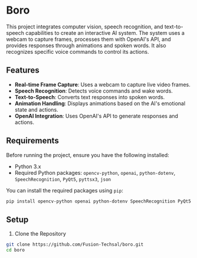 # Boro

This project integrates computer vision, speech recognition, and text-to-speech capabilities to create an interactive AI system. The system uses a webcam to capture frames, processes them with OpenAI's API, and provides responses through animations and spoken words. It also recognizes specific voice commands to control its actions.

## Features

- **Real-time Frame Capture**: Uses a webcam to capture live video frames.
- **Speech Recognition**: Detects voice commands and wake words.
- **Text-to-Speech**: Converts text responses into spoken words.
- **Animation Handling**: Displays animations based on the AI's emotional state and actions.
- **OpenAI Integration**: Uses OpenAI's API to generate responses and actions.

## Requirements

Before running the project, ensure you have the following installed:

- Python 3.x
- Required Python packages: `opencv-python`, `openai`, `python-dotenv`, `SpeechRecognition`, `PyQt5`, `pyttsx3`, `json`

You can install the required packages using `pip`:

```bash
pip install opencv-python openai python-dotenv SpeechRecognition PyQt5 pyttsx3
```

## Setup
1. Clone the Repository
```bash
git clone https://github.com/Fusion-Techsal/boro.git
cd boro
```

